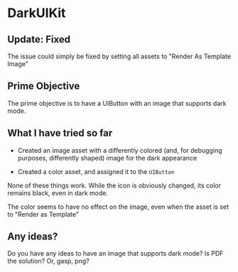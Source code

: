 #  DarkUIKit

## Update: Fixed

The issue could simply be fixed by setting all assets to "Render As Template Image"

## Prime Objective

The prime objective is to have a UIButton with an image that supports dark mode. 

## What I have tried so far

* Created an image asset with a differently colored (and, for debugging purposes, differently shaped) image for the dark appearance

* Created a color asset, and assigned it to the `UIButton`

None of these things work. While the icon is obviously changed, its color remains black, even in dark mode.

The color seems to have no effect on the image, even when the asset is set to "Render as Template"

## Any ideas?

Do you have any ideas to have an image that supports dark mode? Is PDF the solution? Or, gasp, png?




